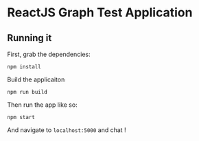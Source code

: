 # ReactJS Graph Test Application

## Running it

First, grab the dependencies:

    npm install

Build the applicaiton
	
	npm run build

Then run the app like so:

    npm start

And navigate to `localhost:5000` and chat !
